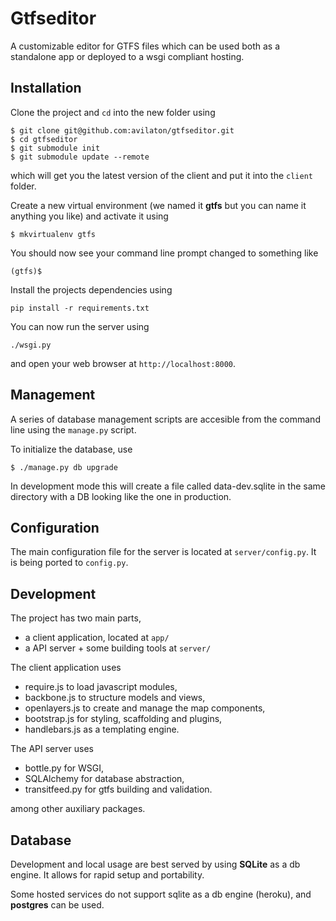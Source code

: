 Gtfseditor
==========

A customizable editor for GTFS files which can be used both as a standalone app 
or deployed to a wsgi compliant hosting.


Installation
------------
Clone the project and `cd` into the new folder using
```
$ git clone git@github.com:avilaton/gtfseditor.git
$ cd gtfseditor
$ git submodule init
$ git submodule update --remote
```
which will get you the latest version of the client and put it into the `client` 
folder.

Create a new virtual environment (we named it __gtfs__ but you can name it 
anything you like) and activate it using
```
$ mkvirtualenv gtfs
```
You should now see your command line prompt changed to something like
```
(gtfs)$ 
```

Install the projects dependencies using
```
pip install -r requirements.txt
```

You can now run the server using
```
./wsgi.py
```
and open your web browser at `http://localhost:8000`.


Management
----------
A series of database management scripts are accesible from the command line using 
the `manage.py` script. 

To initialize the database, use
```
$ ./manage.py db upgrade
```
In development mode this will create a file called data-dev.sqlite in the same 
directory with a DB looking like the one in production.



Configuration
-------------
The main configuration file for the server is located at `server/config.py`. It 
is being ported to `config.py`.


Development
-----------

The project has two main parts,

- a client application, located at `app/`
- a API server + some building tools at `server/`

The client application uses

- require.js to load javascript modules,
- backbone.js to structure models and views,
- openlayers.js to create and manage the map components,
- bootstrap.js for styling, scaffolding and plugins,
- handlebars.js as a templating engine.

The API server uses

- bottle.py for WSGI,
- SQLAlchemy for database abstraction,
- transitfeed.py for gtfs building and validation.

among other auxiliary packages.

Database
--------

Development and local usage are best served by using **SQLite** as a db engine. It 
allows for rapid setup and portability. 

Some hosted services do not support sqlite as a db engine (heroku), and 
**postgres** can be used.

